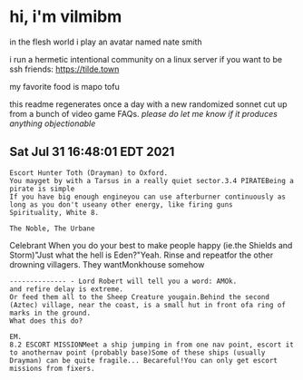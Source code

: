 # hi, i'm vilmibm

in the flesh world i play an avatar named nate smith

i run a hermetic intentional community on a linux server if you want to be ssh friends: https://tilde.town

my favorite food is mapo tofu

this readme regenerates once a day with a new randomized sonnet cut up from a bunch of video game FAQs.
_please do let me know if it produces anything objectionable_

## Sat Jul 31 16:48:01 EDT 2021

    Escort Hunter Toth (Drayman) to Oxford.
    You mayget by with a Tarsus in a really quiet sector.3.4 PIRATEBeing a pirate is simple
    If you have big enough engineyou can use afterburner continuously as long as you don't useany other energy, like firing guns
    Spirituality, White 8.
    
    The Noble, The Urbane   Celebrant When you do your best to make people happy
    (ie.the Shields and Storm)"Just what the hell is Eden?"Yeah.
    Rinse and repeatfor the other drowning villagers.
    They wantMonkhouse somehow
    
    -------------- - Lord Robert will tell you a word: AMOk.
    and refire delay is extreme.
    Or feed them all to the Sheep Creature yougain.Behind the second (Aztec) village, near the coast, is a small hut in front ofa ring of marks in the ground.
    What does this do?
    
    EM.
    8.2 ESCORT MISSIONMeet a ship jumping in from one nav point, escort it to anothernav point (probably base)Some of these ships (usually Drayman) can be quite fragile... Becareful!You can only get escort missions from fixers.
